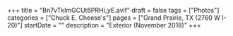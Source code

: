 +++
title = "Bn7vTkImGCUt6PRHi_yE.avif"
draft = false
tags = ["Photos"]
categories = ["Chuck E. Cheese's"]
pages = ["Grand Prairie, TX (2760 W I-20)"]
startDate = ""
description = "Exterior (November 2018)"
+++
